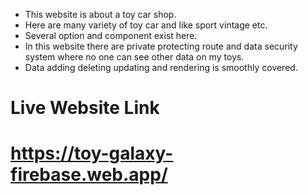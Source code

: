 * This website is about a toy car shop.
* Here are many variety of toy car and like sport vintage etc.
* Several option and component exist here.
* In this website there are private protecting route and data security system where no one can see other data on my toys.
* Data adding deleting updating and rendering is smoothly covered.

# Live Website Link

# https://toy-galaxy-firebase.web.app/